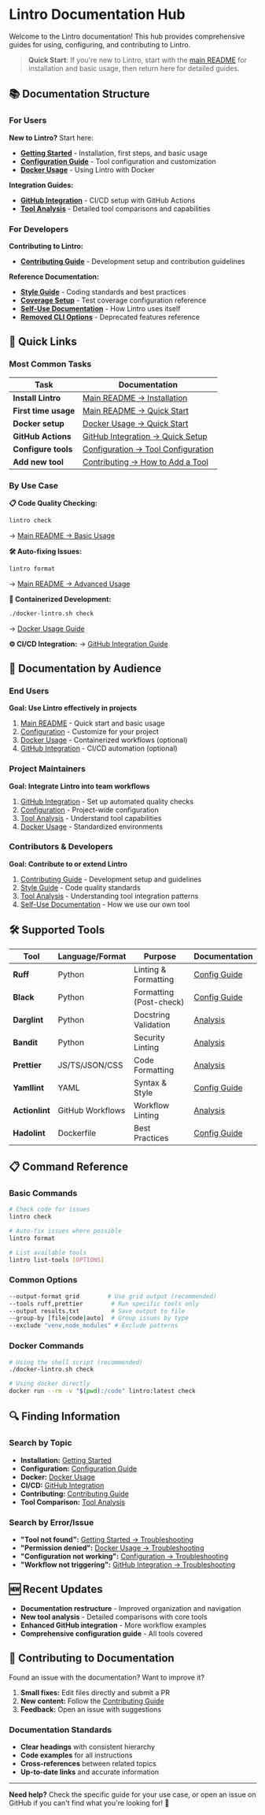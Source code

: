 # Lintro Documentation Hub

Welcome to the Lintro documentation! This hub provides comprehensive guides for using, configuring, and contributing to Lintro.

> **Quick Start**: If you're new to Lintro, start with the [main README](../README.md) for installation and basic usage, then return here for detailed guides.

## 📚 Documentation Structure

### For Users

**New to Lintro?** Start here:

- **[Getting Started](getting-started.md)** - Installation, first steps, and basic usage
- **[Configuration Guide](configuration.md)** - Tool configuration and customization
- **[Docker Usage](docker.md)** - Using Lintro with Docker

**Integration Guides:**

- **[GitHub Integration](github-integration.md)** - CI/CD setup with GitHub Actions
- **[Tool Analysis](tool-analysis/)** - Detailed tool comparisons and capabilities

### For Developers

**Contributing to Lintro:**

- **[Contributing Guide](contributing.md)** - Development setup and contribution guidelines

**Reference Documentation:**

- **[Style Guide](style-guide.md)** - Coding standards and best practices
- **[Coverage Setup](coverage-setup.md)** - Test coverage configuration reference
- **[Self-Use Documentation](lintro-self-use.md)** - How Lintro uses itself
- **[Removed CLI Options](removed_cli_options.md)** - Deprecated features reference

## 🚀 Quick Links

### Most Common Tasks

| Task                 | Documentation                                                             |
| -------------------- | ------------------------------------------------------------------------- |
| **Install Lintro**   | [Main README → Installation](../README.md#installation)                   |
| **First time usage** | [Main README → Quick Start](../README.md#quick-start)                     |
| **Docker setup**     | [Docker Usage → Quick Start](docker.md#quick-start)                       |
| **GitHub Actions**   | [GitHub Integration → Quick Setup](github-integration.md#quick-setup)     |
| **Configure tools**  | [Configuration → Tool Configuration](configuration.md#tool-configuration) |
| **Add new tool**     | [Contributing → How to Add a Tool](contributing.md#how-to-add-a-new-tool) |

### By Use Case

**📋 Code Quality Checking:**

```bash
lintro check
```

→ [Main README → Basic Usage](../README.md#basic-usage)

**🛠️ Auto-fixing Issues:**

```bash
lintro format
```

→ [Main README → Advanced Usage](../README.md#advanced-usage)

**🐳 Containerized Development:**

```bash
./docker-lintro.sh check
```

→ [Docker Usage Guide](docker.md)

**⚙️ CI/CD Integration:**
→ [GitHub Integration Guide](github-integration.md)

## 📖 Documentation by Audience

### End Users

**Goal: Use Lintro effectively in projects**

1. [Main README](../README.md) - Quick start and basic usage
2. [Configuration](configuration.md) - Customize for your project
3. [Docker Usage](docker.md) - Containerized workflows (optional)
4. [GitHub Integration](github-integration.md) - CI/CD automation (optional)

### Project Maintainers

**Goal: Integrate Lintro into team workflows**

1. [GitHub Integration](github-integration.md) - Set up automated quality checks
2. [Configuration](configuration.md) - Project-wide configuration
3. [Tool Analysis](tool-analysis/) - Understand tool capabilities
4. [Docker Usage](docker.md) - Standardized environments

### Contributors & Developers

**Goal: Contribute to or extend Lintro**

1. [Contributing Guide](contributing.md) - Development setup and guidelines
2. [Style Guide](style-guide.md) - Code quality standards
3. [Tool Analysis](tool-analysis/) - Understanding tool integration patterns
4. [Self-Use Documentation](lintro-self-use.md) - How we use our own tool

## 🛠️ Supported Tools

| Tool           | Language/Format  | Purpose              | Documentation                                           |
| -------------- | ---------------- | -------------------- | ------------------------------------------------------- |
| **Ruff**       | Python           | Linting & Formatting | [Config Guide](configuration.md#ruff-configuration)     |
| **Black**      | Python           | Formatting (Post-check) | [Config Guide](configuration.md#post-checks-configuration) |
| **Darglint**   | Python           | Docstring Validation | [Analysis](tool-analysis/darglint-analysis.md)          |
| **Bandit**     | Python           | Security Linting     | [Analysis](tool-analysis/bandit-analysis.md)            |
| **Prettier**   | JS/TS/JSON/CSS   | Code Formatting      | [Analysis](tool-analysis/prettier-analysis.md)          |
| **Yamllint**   | YAML             | Syntax & Style       | [Config Guide](configuration.md#yamllint-configuration) |
| **Actionlint** | GitHub Workflows | Workflow Linting     | [Analysis](tool-analysis/actionlint-analysis.md)        |
| **Hadolint**   | Dockerfile       | Best Practices       | [Config Guide](configuration.md#hadolint-configuration) |

## 📋 Command Reference

### Basic Commands

```bash
# Check code for issues
lintro check

# Auto-fix issues where possible
lintro format

# List available tools
lintro list-tools [OPTIONS]
```

### Common Options

```bash
--output-format grid        # Use grid output (recommended)
--tools ruff,prettier        # Run specific tools only
--output results.txt         # Save output to file
--group-by [file|code|auto]  # Group issues by type
--exclude "venv,node_modules" # Exclude patterns
```

### Docker Commands

```bash
# Using the shell script (recommended)
./docker-lintro.sh check

# Using docker directly
docker run --rm -v "$(pwd):/code" lintro:latest check
```

## 🔍 Finding Information

### Search by Topic

- **Installation:** [Getting Started](getting-started.md#installation)
- **Configuration:** [Configuration Guide](configuration.md)
- **Docker:** [Docker Usage](docker.md)
- **CI/CD:** [GitHub Integration](github-integration.md)
- **Contributing:** [Contributing Guide](contributing.md)
- **Tool Comparison:** [Tool Analysis](tool-analysis/)

### Search by Error/Issue

- **"Tool not found":** [Getting Started → Troubleshooting](getting-started.md#troubleshooting)
- **"Permission denied":** [Docker Usage → Troubleshooting](docker.md#troubleshooting)
- **"Configuration not working":** [Configuration → Troubleshooting](configuration.md#troubleshooting-configuration)
- **"Workflow not triggering":** [GitHub Integration → Troubleshooting](github-integration.md#troubleshooting)

## 🆕 Recent Updates

- **Documentation restructure** - Improved organization and navigation
- **New tool analysis** - Detailed comparisons with core tools
- **Enhanced GitHub integration** - More workflow examples
- **Comprehensive configuration guide** - All tools covered

## 🤝 Contributing to Documentation

Found an issue with the documentation? Want to improve it?

1. **Small fixes:** Edit files directly and submit a PR
2. **New content:** Follow the [Contributing Guide](contributing.md)
3. **Feedback:** Open an issue with suggestions

### Documentation Standards

- **Clear headings** with consistent hierarchy
- **Code examples** for all instructions
- **Cross-references** between related topics
- **Up-to-date links** and accurate information

---

**Need help?** Check the specific guide for your use case, or open an issue on GitHub if you can't find what you're looking for! 🚀
